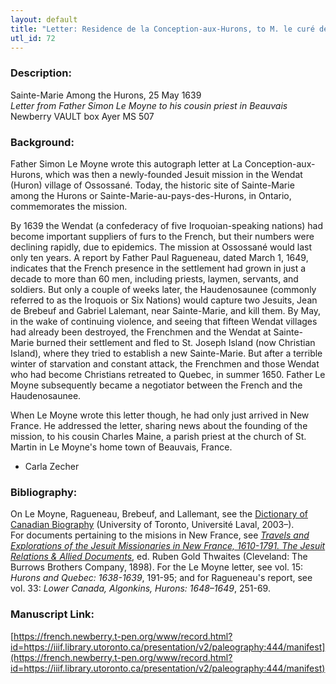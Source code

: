```yaml
---
layout: default
title: "Letter: Residence de la Conception-aux-Hurons, to M. le curé de St. Martin, à Beauvais [France], 1639 May 25"
utl_id: 72
---
```


### Description:

Sainte-Marie Among the Hurons, 25 May 1639<br>
_Letter from Father Simon Le Moyne to his cousin priest in Beauvais_<br>
Newberry VAULT box Ayer MS 507

### Background:

Father Simon Le Moyne wrote this autograph letter at La Conception-aux-Hurons, which was then a newly-founded Jesuit mission in the Wendat (Huron) village of Ossossané. Today, the historic site of Sainte-Marie among the Hurons or Sainte-Marie-au-pays-des-Hurons, in Ontario, commemorates the mission.

By 1639 the Wendat (a confederacy of five Iroquoian-speaking nations) had become important suppliers of furs to the French, but their numbers were declining rapidly, due to epidemics. The mission at Ossossané would last only ten years. A report by Father Paul Ragueneau, dated March 1, 1649, indicates that the French presence in the settlement had grown in just a decade to more than 60 men, including priests, laymen, servants, and soldiers. But only a couple of weeks later, the Haudenosaunee (commonly referred to as the Iroquois or Six Nations) would capture two Jesuits, Jean de Brebeuf and Gabriel Lalemant, near Sainte-Marie, and kill them. By May, in the wake of continuing violence, and seeing that fifteen Wendat villages had already been destroyed, the Frenchmen and the Wendat at Sainte-Marie burned their settlement and fled to St. Joseph Island (now Christian Island), where they tried to establish a new Sainte-Marie. But after a terrible winter of starvation and constant attack, the Frenchmen and those Wendat who had become Christians retreated to Quebec, in summer 1650. Father Le Moyne subsequently became a negotiator between the French and the Haudenosaunee.

When Le Moyne wrote this letter though, he had only just arrived in New France. He addressed the letter, sharing news about the founding of the mission, to his cousin Charles Maine, a parish priest at the church of St. Martin in Le Moyne's home town of Beauvais, France.

- Carla Zecher

### Bibliography:

On Le Moyne, Ragueneau, Brebeuf, and Lallemant, see the <a href="http://www.biographi.ca/en/index.php">Dictionary of Canadian Biography</a> (University of Toronto, Université Laval, 2003–).<br>
For documents pertaining to the misions in New France, see <a href="http://puffin.creighton.edu/jesuit/relations/">_Travels and Explorations of the Jesuit Missionaries in New France, 1610-1791. The Jesuit Relations & Allied Documents_</a>, ed. Ruben Gold Thwaites (Cleveland: The Burrows Brothers Company, 1898). For the Le Moyne letter, see vol. 15: _Hurons and Quebec: 1638-1639_, 191-95; and for Ragueneau's report, see vol. 33: _Lower Canada, Algonkins, Hurons: 1648–1649_, 251-69.

### Manuscript Link:

[https://french.newberry.t-pen.org/www/record.html?id=https://iiif.library.utoronto.ca/presentation/v2/paleography:444/manifest](https://french.newberry.t-pen.org/www/record.html?id=https://iiif.library.utoronto.ca/presentation/v2/paleography:444/manifest)
